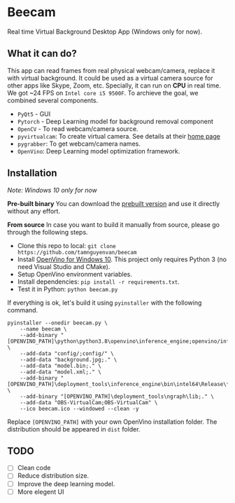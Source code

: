 # Beecam

Real time Virtual Background Desktop App (Windows only for now).
## What it can do?
This app can read frames from real physical webcam/camera, replace it with virtual background. It could be used as a virtual camera source for other apps like Skype, Zoom, etc. Specially, it can run on **CPU** in real time. We got ~24 FPS on `Intel core i5 9500F`.
To archieve the goal, we combined several components.
- `PyQt5` - GUI
- `Pytorch` - Deep Learning model for background removal component
- `OpenCV` - To read webcam/camera source.
- `pyvirtualcam`: To create virtual camera. See details at their [home page](https://github.com/letmaik/pyvirtualcam)
- `pygrabber`: To get webcam/camera names.
- `OpenVino`: Deep Learning model optimization framework.
## Installation
*Note: Windows 10 only for now*

**Pre-built binary**
You can download the [prebuilt version](https://github.com/tamnguyenvan/beecam/releases) and use it directly without any effort.

**From source**
In case you want to build it manually from source, please go through the following steps.
- Clone this repo to local: `git clone https://github.com/tamnguyenvan/beecam`
- Install [OpenVino for Windows 10](https://docs.openvinotoolkit.org/2018_R5/_docs_install_guides_installing_openvino_windows.html). This project only requires Python 3 (no need Visual Studio and CMake).
- Setup OpenVino environment variables.
- Install dependencies: `pip install -r requirements.txt`.
- Test it in Python: `python beecam.py`

If everything is ok, let's build it using `pyinstaller` with the following command.
```
pyinstaller --onedir beecam.py \
	--name beecam \
	--add-binary "[OPENVINO_PATH]\python\python3.8\openvino\inference_engine;openvino/inference_engine" \
	--add-data "config/;config/" \
	--add-data "background.jpg;." \
	--add-data "model.bin;." \
	--add-data "model.xml;." \
	--add-binary "[OPENVINO_PATH]\deployment_tools\inference_engine\bin\intel64\Release\*;." \
	--add-binary "[OPENVINO_PATH]\deployment_tools\ngraph\lib;." \
	--add-data "OBS-VirtualCam;OBS-VirtualCam" \
	--ico beecam.ico --windowed --clean -y
```
Replace `[OPENVINO_PATH]` with your own OpenVino installation folder. The distribution should be appeared in `dist` folder.
## TODO
- [ ] Clean code
- [ ]  Reduce distribution size.
- [ ] Improve the deep learning model.
- [ ]  More elegent UI